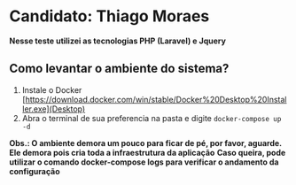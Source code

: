 # Candidato: Thiago Moraes

**Nesse teste utilizei as tecnologias PHP (Laravel) e Jquery**
## Como levantar o ambiente do sistema?

1. Instale o Docker [https://download.docker.com/win/stable/Docker%20Desktop%20Installer.exe](Desktop)
2. Abra o terminal de sua preferencia na pasta e digite ``` docker-compose up -d ```

**Obs.: O ambiente demora um pouco para ficar de pé, por favor, aguarde.**
**Ele demora pois cria toda a infraestrutura da aplicação**
**Caso queira, pode utilizar o comando docker-compose logs para verificar o andamento da configuração**

